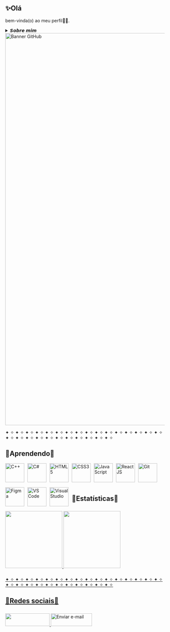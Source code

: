 ## ✨Olá
bem-vinda(o) ao meu perfil👋🏻.

<details>
  <summary>
   𝙎𝙤𝙗𝙧𝙚 𝙢𝙞𝙢 </summary>
   ❝Desenvolvedora aprendiz no SENAI, cursando Desenvolvimento de Sistemas. Apaixonada por tecnologia e sempre em busca de aprender e evoluir. Nos meus tempos livres, gosto de jogar, explorar novos jogos e sou fã de Avatar e Pokémon!❞
  <br>
</details>

<img width="4950" height="1238" alt="Banner GitHub" src="https://github.com/user-attachments/assets/b42e7f72-88f4-4081-804e-b132b9f1548f" />


✦ ✧ ✦ ✧ ✦ ✧ ✦ ✧ ✦ ✧ ✦ ✧ ✦ ✧ ✦ ✧ ✦ ✧ ✦ ✧ ✦ ✧ ✦ ✧ ✦ ✧ ✦ ✧ ✦ ✧ ✦ ✧ ✦ ✧ ✦ ✧ ✦ ✧ ✦ ✧ ✦ ✧ ✦ ✧ ✦ ✧ ✦ ✧ ✦ ✧ ✦ ✧ ✦ ✧


## 📝Aprendendo📝

<div style="display: flex; flex-wrap: wrap; gap: 10px; align-items: center;">
  <!-- Com ícones -->
  <img src="https://cdn.jsdelivr.net/gh/devicons/devicon@latest/icons/cplusplus/cplusplus-plain.svg" width="60" height="60" title="C++"/>
  <img src="https://cdn.jsdelivr.net/gh/devicons/devicon@latest/icons/csharp/csharp-original.svg" width="60" height="60" title="C#"/>
  <img src="https://cdn.jsdelivr.net/gh/devicons/devicon@latest/icons/html5/html5-original.svg" width="60" height="60" title="HTML5"/>
  <img src="https://cdn.jsdelivr.net/gh/devicons/devicon@latest/icons/css3/css3-original.svg" width="60" height="60" title="CSS3"/>
  <img src="https://cdn.jsdelivr.net/gh/devicons/devicon@latest/icons/javascript/javascript-original.svg" width="60" height="60" title="JavaScript"/>
  <img src="https://cdn.jsdelivr.net/gh/devicons/devicon@latest/icons/react/react-original.svg" width="60" height="60" title="React JS"/>
  <img src="https://cdn.jsdelivr.net/gh/devicons/devicon@latest/icons/git/git-original.svg" width="60" height="60" title="Git"/>
  <img src="https://cdn.jsdelivr.net/gh/devicons/devicon@latest/icons/figma/figma-original.svg" width="60" height="60" title="Figma"/>
  <img src="https://cdn.jsdelivr.net/gh/devicons/devicon@latest/icons/vscode/vscode-original.svg" width="60" height="60" title="VS Code"/>
  <img src="https://cdn.jsdelivr.net/gh/devicons/devicon@latest/icons/visualstudio/visualstudio-plain.svg" width="60" height="60" title="Visual Studio"/>
  



## 👾Estatísticas👾

<div>
<a href="https://github.com/Yasmin-Machado-da-Silva">
<img loading="lazy" height="180em" src="https://github-readme-stats.vercel.app/api/top-langs/?username=Yasmin-Machado-da-Silva&layout=compact&langs_count=7&theme=dracula"/>
<img loading="lazy" height="180em" src="https://github-readme-stats.vercel.app/api?username=Yasmin-Machado-da-Silva&show_icons=true&theme=dracula&include_all_commits=true&count_private=true"/>
</div>

✦ ✧ ✦ ✧ ✦ ✧ ✦ ✧ ✦ ✧ ✦ ✧ ✦ ✧ ✦ ✧ ✦ ✧ ✦ ✧ ✦ ✧ ✦ ✧ ✦ ✧ ✦ ✧ ✦ ✧ ✦ ✧ ✦ ✧ ✦ ✧ ✦ ✧ ✦ ✧ ✦ ✧ ✦ ✧ ✦ ✧ ✦ ✧ ✦ ✧ ✦ ✧ ✦ ✧


## 🎀Redes sociais🎀
<div>
  <a href="https://www.instagram.com/y4smin_machad0/" target="_blank">
    <img loading="lazy" src="https://img.shields.io/badge/-Instagram-%23E4405F?style=for-the-badge&logo=instagram&logoColor=white" target="_blank" width="140" height="40">
  </a>

  <a href="mailto:yasminmachadodasilva01@gmail.com">
    <img loading="lazy" src="https://img.shields.io/badge/Gmail-D14836?style=for-the-badge&logo=gmail&logoColor=white" alt="Enviar e-mail" width="130" height="40">
  </a>
</div>
